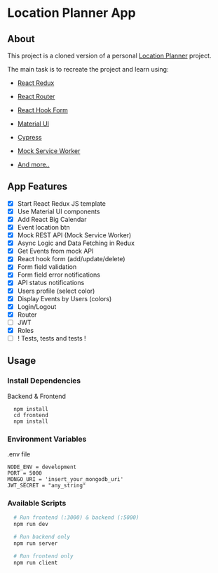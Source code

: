 # Location Planner App

## About

This project is a cloned version of a personal [Location Planner](https://github.com/uoshvis/location-planner) project.

The main task is to recreate the project and learn using:

-   [React Redux](https://react-redux.js.org/)

-   [React Router](https://reactrouter.com/)

-   [React Hook Form](https://react-hook-form.com/)

-   [Material UI](https://mui.com/)

-   [Cypress](https://www.cypress.io/)

-   [Mock Service Worker](https://mswjs.io/docs/getting-started/mocks)

-   [And more..](https://stackoverflow.com/)

## App Features

-   [x] Start React Redux JS template
-   [x] Use Material UI components
-   [x] Add React Big Calendar
-   [x] Event location btn
-   [x] Mock REST API (Mock Service Worker)
-   [x] Async Logic and Data Fetching in Redux
-   [x] Get Events from mock API
-   [x] React hook form (add/update/delete)
-   [x] Form field validation
-   [x] Form field error notifications
-   [x] API status notifications
-   [x] Users profile (select color)
-   [x] Display Events by Users (colors)
-   [x] Login/Logout
-   [x] Router
-   [ ] JWT
-   [x] Roles
-   [ ] ! Tests, tests and tests !

## Usage

### Install Dependencies

Backend & Frontend

```
  npm install
  cd frontend
  npm install
```

### Environment Variables

.env file

```
NODE_ENV = development
PORT = 5000
MONGO_URI = 'insert_your_mongodb_uri'
JWT_SECRET = "any_string"
```

### Available Scripts

```bash
  # Run frontend (:3000) & backend (:5000)
  npm run dev

  # Run backend only
  npm run server

  # Run frontend only
  npm run client
```
